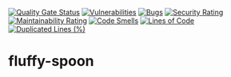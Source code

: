 [![Quality Gate Status](https://sonarcloud.io/api/project_badges/measure?project=yhru_fluffy-spoon&metric=alert_status)](https://sonarcloud.io/summary/new_code?id=yhru_fluffy-spoon)
[![Vulnerabilities](https://sonarcloud.io/api/project_badges/measure?project=yhru_fluffy-spoon&metric=vulnerabilities)](https://sonarcloud.io/summary/new_code?id=yhru_fluffy-spoon)
[![Bugs](https://sonarcloud.io/api/project_badges/measure?project=yhru_fluffy-spoon&metric=bugs)](https://sonarcloud.io/summary/new_code?id=yhru_fluffy-spoon)
[![Security Rating](https://sonarcloud.io/api/project_badges/measure?project=yhru_fluffy-spoon&metric=security_rating)](https://sonarcloud.io/summary/new_code?id=yhru_fluffy-spoon)
[![Maintainability Rating](https://sonarcloud.io/api/project_badges/measure?project=yhru_fluffy-spoon&metric=sqale_rating)](https://sonarcloud.io/summary/new_code?id=yhru_fluffy-spoon)
[![Code Smells](https://sonarcloud.io/api/project_badges/measure?project=yhru_fluffy-spoon&metric=code_smells)](https://sonarcloud.io/summary/new_code?id=yhru_fluffy-spoon)
[![Lines of Code](https://sonarcloud.io/api/project_badges/measure?project=yhru_fluffy-spoon&metric=ncloc)](https://sonarcloud.io/summary/new_code?id=yhru_fluffy-spoon)
[![Duplicated Lines (%)](https://sonarcloud.io/api/project_badges/measure?project=yhru_fluffy-spoon&metric=duplicated_lines_density)](https://sonarcloud.io/summary/new_code?id=yhru_fluffy-spoon)

# fluffy-spoon
